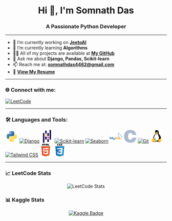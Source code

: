 <h1 align="center">Hi 👋, I'm Somnath Das</h1>
<h3 align="center">A Passionate Python Developer</h3>

<hr>

- 🔭 I’m currently working on [**JeetoAI**](https://github.com/dassomnath99/JeetoAi)  
- 🌱 I’m currently learning **Algorithms**  
- 👨‍💻 All of my projects are available at [**My GitHub**](https://github.com/dassomnath99)  
- 💬 Ask me about **Django, Pandas, Scikit-learn**  
- 📫 Reach me at: **somnathdas4462@gmail.com**  
- 📄 [**View My Resume**](https://drive.google.com/file/d/1L7lb8sPEjffzt0h2B3YWro8L458gpOAE/view?usp=sharing)

<hr>

### 🌐 Connect with me:
<p>
  <a href="https://www.leetcode.com/dassomnath99" target="_blank">
    <img src="https://raw.githubusercontent.com/rahuldkjain/github-profile-readme-generator/master/src/images/icons/Social/leet-code.svg" alt="LeetCode" width="40" height="40" />
  </a>
</p>

<hr>

### 🛠️ Languages and Tools:
<p>
  <a href="https://www.python.org" target="_blank"><img src="https://raw.githubusercontent.com/devicons/devicon/master/icons/python/python-original.svg" alt="Python" width="40" height="40"/></a>
  <a href="https://www.djangoproject.com/" target="_blank"><img src="https://cdn.worldvectorlogo.com/logos/django.svg" alt="Django" width="40" height="40"/></a>
  <a href="https://pandas.pydata.org/" target="_blank"><img src="https://raw.githubusercontent.com/devicons/devicon/2ae2a900d2f041da66e950e4d48052658d850630/icons/pandas/pandas-original.svg" alt="Pandas" width="40" height="40"/></a>
  <a href="https://scikit-learn.org/" target="_blank"><img src="https://upload.wikimedia.org/wikipedia/commons/0/05/Scikit_learn_logo_small.svg" alt="Scikit-learn" width="40" height="40"/></a>
  <a href="https://seaborn.pydata.org/" target="_blank"><img src="https://seaborn.pydata.org/_images/logo-mark-lightbg.svg" alt="Seaborn" width="40" height="40"/></a>
  <a href="https://www.mysql.com/" target="_blank"><img src="https://raw.githubusercontent.com/devicons/devicon/master/icons/mysql/mysql-original-wordmark.svg" alt="MySQL" width="40" height="40"/></a>
  <a href="https://www.cprogramming.com/" target="_blank"><img src="https://raw.githubusercontent.com/devicons/devicon/master/icons/c/c-original.svg" alt="C" width="40" height="40"/></a>
  <a href="https://git-scm.com/" target="_blank"><img src="https://www.vectorlogo.zone/logos/git-scm/git-scm-icon.svg" alt="Git" width="40" height="40"/></a>
  <a href="https://www.linux.org/" target="_blank"><img src="https://raw.githubusercontent.com/devicons/devicon/master/icons/linux/linux-original.svg" alt="Linux" width="40" height="40"/></a>
  <a href="https://tailwindcss.com/" target="_blank"><img src="https://www.vectorlogo.zone/logos/tailwindcss/tailwindcss-icon.svg" alt="Tailwind CSS" width="40" height="40"/></a>
  <a href="https://www.w3schools.com/html/" target="_blank"><img src="https://raw.githubusercontent.com/devicons/devicon/master/icons/html5/html5-original-wordmark.svg" alt="HTML5" width="40" height="40"/></a>
  <a href="https://www.w3schools.com/css/" target="_blank"><img src="https://raw.githubusercontent.com/devicons/devicon/master/icons/css3/css3-original-wordmark.svg" alt="CSS3" width="40" height="40"/></a>
</p>

<hr>


### 📈 LeetCode Stats

<p align="center">
  <img src="https://leetcard.jacoblin.cool/dassomnath99?theme=light&font=Source%20Code%20Pro&ext=heatmap" alt="LeetCode Stats" />
</p>

### 📊 Kaggle Stats

<p align="center"> <a href="https://www.kaggle.com/somnathdas8642"> <img src="https://img.shields.io/badge/Kaggle-Somnath%20Das-20BEFF?style=for-the-badge&logo=kaggle&logoColor=white" alt="Kaggle Badge"/> </a> </p>
